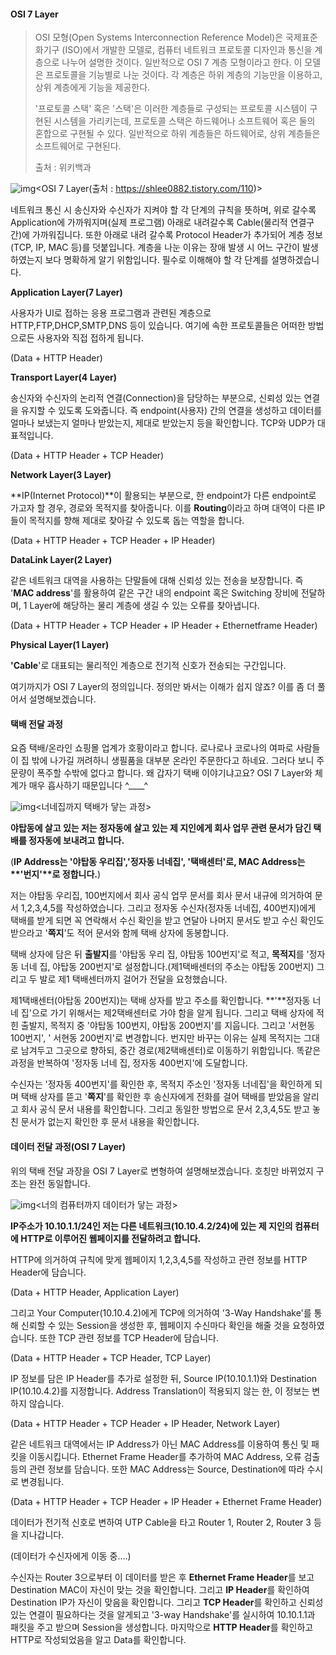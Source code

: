 #### **OSI 7 Layer**

> OSI 모형(Open Systems Interconnection Reference Model)은 국제표준화기구 (ISO)에서 개발한 모델로, 컴퓨터 네트워크 프로토콜 디자인과 통신을 계층으로 나누어 설명한 것이다. 일반적으로 OSI 7 계층 모형이라고 한다. 이 모델은 프로토콜을 기능별로 나눈 것이다. 각 계층은 하위 계층의 기능만을 이용하고, 상위 계층에게 기능을 제공한다.
>
> '프로토콜 스택' 혹은 '스택'은 이러한 계층들로 구성되는 프로토콜 시스템이 구현된 시스템을 가리키는데, 프로토콜 스택은 하드웨어나 소프트웨어 혹은 둘의 혼합으로 구현될 수 있다. 일반적으로 하위 계층들은 하드웨어로, 상위 계층들은 소프트웨어로 구현된다.
>
> 출처 : 위키백과

 



![img](https://blog.kakaocdn.net/dn/bNSsm2/btqDn2e8YWr/TY4y7KUTebPKedIdkusiO1/img.jpg)<OSI 7 Layer(출처 : https://shlee0882.tistory.com/110)>



네트워크 통신 시 송신자와 수신자가 지켜야 할 각 단계의 규칙을 뜻하며, 위로 갈수록 Application에 가까워지며(실제 프로그램) 아래로 내려갈수록 Cable(물리적 연결구간)에 가까워집니다. 또한 아래로 내려 갈수록 Protocol Header가 추가되어 계층 정보(TCP, IP, MAC 등)를 덧붙입니다. 계층을 나눈 이유는 장애 발생 시 어느 구간이 발생하였는지 보다 명확하게 알기 위함입니다. 필수로 이해해야 할 각 단계를 설명하겠습니다.

 

**Application Layer(7 Layer)**

사용자가 UI로 접하는 응용 프로그램과 관련된 계층으로 HTTP,FTP,DHCP,SMTP,DNS 등이 있습니다. 여기에 속한 프로토콜들은 어떠한 방법으로든 사용자와 직접 접하게 됩니다.

(Data + HTTP Header)

 

**Transport Layer(4 Layer)**

송신자와 수신자의 논리적 연결(Connection)을 담당하는 부분으로, 신뢰성 있는 연결을 유지할 수 있도록 도와줍니다. 즉 endpoint(사용자) 간의 연결을 생성하고 데이터를 얼마나 보냈는지 얼마나 받았는지, 제대로 받았는지 등을 확인합니다. TCP와 UDP가 대표적입니다.

(Data + HTTP Header + TCP Header)

 

**Network Layer(3 Layer)**

**IP(Internet Protocol)**이 활용되는 부분으로, 한 endpoint가 다른 endpoint로 가고자 할 경우, 경로와 목적지를 찾아줍니다. 이를 **Routing**이라고 하며 대역이 다른 IP들이 목적지를 향해 제대로 찾아갈 수 있도록 돕는 역할을 합니다.

(Data + HTTP Header + TCP Header + IP Header)

 

**DataLink Layer(2 Layer)**

같은 네트워크 대역을 사용하는 단말들에 대해 신뢰성 있는 전송을 보장합니다. 즉 '**MAC address**'를 활용하여 같은 구간 내의 endpoint 혹은 Switching 장비에 전달하며, 1 Layer에 해당하는 물리 계층에 생길 수 있는 오류를 찾아냅니다.

(Data + HTTP Header + TCP Header + IP Header + Ethernetframe Header)

 

**Physical Layer(1 Layer)**

**'Cable**'로 대표되는 물리적인 계층으로 전기적 신호가 전송되는 구간입니다.

 

여기까지가 OSI 7 Layer의 정의입니다. 정의만 봐서는 이해가 쉽지 않죠? 이를 좀 더 풀어서 설명해보겠습니다.

 

#### **택배 전달 과정**

요즘 택배/온라인 쇼핑몰 업계가 호황이라고 합니다. 로나로나 코로나의 여파로 사람들이 집 밖에 나가길 꺼려하니 생필품을 대부분 온라인 주문한다고 하네요. 그러다 보니 주문량이 폭주할 수밖에 없다고 합니다. 왜 갑자기 택배 이야기냐고요? OSI 7 Layer와 체계가 매우 흡사하기 때문입니다 ^____^

 



![img](https://blog.kakaocdn.net/dn/byzmgp/btqDofZC98x/l3F5ghfoIbOxntFkLQ2Ps0/img.png)<너네집까지 택배가 닿는 과정>



**야탑동에 살고 있는 저는 정자동에 살고 있는 제 지인에게 회사 업무 관련 문서가 담긴 택배를 정자동에 보내려고 합니다.**

(**IP Address는 '야탑동 우리집','정자동 너네집', '택배센터'로, MAC Address는 \**'번지'\**로 정합니다.**)

 

저는 야탑동 우리집, 100번지에서 회사 공식 업무 문서를 회사 문서 내규에 의거하여 문서 1,2,3,4,5를 작성하였습니다. 그리고 정자동 수신자(정자동 너네집, 400번지)에게 택배를 받게 되면 꼭 연락해서 수신 확인을 받고 연달아 나머지 문서도 받고 수신 확인도 받으라고 '**쪽지**'도 적어 문서와 함께 택배 상자에 동봉합니다.

 

택배 상자에 담은 뒤 **출발지**를 '야탑동 우리 집, 야탑동 100번지'로 적고, **목적지**를 '정자동 너네 집, 야탑동 200번지'로 설정합니다.(제1택배센터의 주소는 야탑동 200번지) 그리고 두 발로 제1 택배센터까지 걸어가 전달을 요청했습니다. 

 

제1택배센터(야탑동 200번지)는 택배 상자를 받고 주소를 확인합니다. **'**정자동 너네 집'으로 가기 위해서는 제2택배센터로 가야 함을 알게 됩니다. 그리고 택배 상자에 적힌 출발지, 목적지 중 '야탑동 100번지, 야탑동 200번지'를 지웁니다. 그리고 '서현동 100번지', ' 서현동 200번지'로 변경합니다. 번지만 바꾸는 이유는 실제 목적지는 그대로 남겨두고 그곳으로 향하되, 중간 경로(제2택배센터)로 이동하기 위함입니다. 똑같은 과정을 반복하여 '정자동 너네 집, 정자동 400번지'에 도달합니다.

 

수신자는 '정자동 400번지'를 확인한 후, 목적지 주소인 '정자동 너네집'을 확인하게 되며 택배 상자를 뜯고 '**쪽지**'를 확인한 후 송신자에게 전화를 걸어 택배를 받았음을 알리고 회사 공식 문서 내용를 확인합니다. 그리고 동일한 방법으로 문서 2,3,4,5도 받고 놓친 문서가 없는지 확인한 후 문서 내용을 확인합니다. 

 

#### **데이터 전달 과정(OSI 7 Layer)**

위의 택배 전달 과장을 OSI 7 Layer로 변형하여 설명해보겠습니다. 호칭만 바뀌었지 구조는 완전 동일합니다.

 



![img](https://blog.kakaocdn.net/dn/OnP8A/btqDkAkhRvL/qYaw12DvEorw6VL5LOZB7k/img.png)<너의 컴퓨터까지 데이터가 닿는 과정>



**IP주소가 10.10.1.1/24인 저는 다른 네트워크(10.10.4.2/24)에 있는 제 지인의 컴퓨터에 HTTP로 이루어진 웹페이지를 전달하려고 합니다.**

 

HTTP에 의거하여 규칙에 맞게 웹페이지 1,2,3,4,5를 작성하고 관련 정보를 HTTP Header에 담습니다.

(Data + HTTP Header, Application Layer)

 

그리고 Your Computer(10.10.4.2)에게 TCP에 의거하여 '3-Way Handshake'를 통해 신뢰할 수 있는 Session을 생성한 후, 웹페이지 수신마다 확인을 해줄 것을 요청하였습니다. 또한 TCP 관련 정보를 TCP Header에 담습니다.

(Data + HTTP Header + TCP Header, TCP Layer)

 

IP 정보를 담은 IP Header를 추가로 설정한 뒤, Source IP(10.10.1.1)와 Destination IP(10.10.4.2)를 지정합니다. Address Translation이 적용되지 않는 한, 이 정보는 변하지 않습니다. 

(Data + HTTP Header + TCP Header + IP Header, Network Layer)

 

같은 네트워크 대역에서는 IP Address가 아닌 MAC Address를 이용하여 통신 및 패킷을 이동시킵니다. Ethernet Frame Header를 추가하여 MAC Address, 오류 검출 등의 관련 정보를 담습니다. 또한 MAC Address는 Source, Destination에 따라 수시로 변경됩니다.

(Data + HTTP Header + TCP Header + IP Header + Ethernet Frame Header)

 

데이터가 전기적 신호로 변하여 UTP Cable을 타고 Router 1, Router 2, Router 3 등을 지나갑니다.

 

(데이터가 수신자에게 이동 중....)

 

수신자는 Router 3으로부터 이 데이터를 받은 후 **Ethernet Frame Header**를 보고 Destination MAC이 자신이 맞는 것을 확인합니다. 그리고 **IP Header**를 확인하여 Destination IP가 자신이 맞음을 확인합니다. 그리고 **TCP Header**를 확인하고 신뢰성 있는 연결이 필요하다는 것을 알게되고 '3-way Handshake'를 실시하여 10.10.1.1과 패킷을 주고 받으며 Session을 생성합니다. 마지막으로 **HTTP Header**를 확인하고 HTTP로 작성되었음을 알고 Data를 확인합니다.